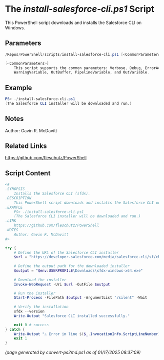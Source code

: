 The *install-salesforce-cli.ps1* Script
===========================

This PowerShell script downloads and installs the Salesforce CLI on Windows.

Parameters
----------
```powershell
/Repos/PowerShell/scripts/install-salesforce-cli.ps1 [<CommonParameters>]

[<CommonParameters>]
    This script supports the common parameters: Verbose, Debug, ErrorAction, ErrorVariable, WarningAction, 
    WarningVariable, OutBuffer, PipelineVariable, and OutVariable.
```

Example
-------
```powershell
PS> ./install-salesforce-cli.ps1
(The Salesforce CLI installer will be downloaded and run.)

```

Notes
-----
Author: Gavin R. McDavitt

Related Links
-------------
https://github.com/fleschutz/PowerShell

Script Content
--------------
```powershell
<#
.SYNOPSIS
    Installs the Salesforce CLI (sfdx).
.DESCRIPTION
    This PowerShell script downloads and installs the Salesforce CLI on Windows.
.EXAMPLE
    PS> ./install-salesforce-cli.ps1
    (The Salesforce CLI installer will be downloaded and run.)
.LINK
    https://github.com/fleschutz/PowerShell
.NOTES
    Author: Gavin R. McDavitt
#>

try {
    # Define the URL of the Salesforce CLI installer
    $url = "https://developer.salesforce.com/media/salesforce-cli/sf/channels/stable/sf-x64.exe"
    
    # Define the output path for the downloaded installer
    $output = "$env:USERPROFILE\Downloads\sfdx-windows-x64.exe"
    
    # Download the installer
    Invoke-WebRequest -Uri $url -OutFile $output

    # Run the installer
    Start-Process -FilePath $output -ArgumentList "/silent" -Wait
    
    # Verify the installation
    sfdx --version
    Write-Output "Salesforce CLI installed successfully."

    exit 0 # success
} catch {
    Write-Output "⚠️ Error in line $($_.InvocationInfo.ScriptLineNumber): $($Error[0])"
    exit 1
}
```

*(page generated by convert-ps2md.ps1 as of 01/17/2025 08:37:09)*
